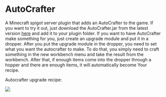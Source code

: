 # AutoCrafter
A Minecraft spigot server plugin that adds an AutoCrafter to the game.
If you want to try it out, just download the AutoCrafter.jar from the latest version [here](https://github.com/Maikeio/ElytraAutoEquipper/releases)
and add it to your plugin folder.
If you want to have AutoCrafter make something for you, just create an upgrade module and put it in a dropper.
After you put the upgrade module in the dropper, you need to set what you want the autocrafter to make.
To do that, you simply need to craft something in the new workbench menu and take the result from the workbench.
After that, if enough items come into the dropper through a hopper and there are enough items, it will automatically become
Your recipe.

Autocrafter upgrade recipe: 

<img margin="auto" align="center" src="https://cdn.discordapp.com/attachments/626827795875758083/798461893697339412/Bildschirmfoto_von_2021-01-12_08-59-53.png" />
